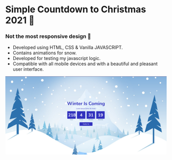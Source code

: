 # Simple Countdown to Christmas 2021 🌊
###  Not the most responsive design 🌊

- Developed using HTML, CSS & Vanilla JAVASCRIPT.
- Contains animations for snow.
- Developed for testing my javascript logic.
- Compatible with all mobile devices and with a beautiful and pleasant user interface.

![for-fun](/preview.png)
